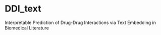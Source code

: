 # DDI_text
Interpretable Prediction of Drug-Drug Interactions via Text Embedding in Biomedical Literature
